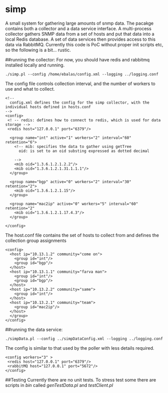 # simp
A small system for gathering large amounts of snmp data.  The pacakge contains both a collector and a data service interface.  A multi-process collector gathers SNMP data from a set of hosts and put that data into a local Redis database.  A set of data services then provides access to this data via RabbitMQ.  Currently this code is PoC without proper init scripts etc, so the following is a bit... rustic.

##running the collector:
For now, you should have redis and rabbitmq installed locally and running.
```
./simp.pl --config /home/ebalas/config.xml --logging ../logging.conf
```

The config file controls collection interval, and the number of workers to use and what to collect.

```
<!--
  config.xml defines the config for the simp collector, with the individual hosts defined in hosts.conf
-->
<config>
 <! -- redis: defines how to connect to redis, which is used for data storage -->
 <redis host="127.0.0.1" port="6379"/>
  
  <group name="int" active="1" workers="2" interval="60" retention="6">
    <!-- mib: specifies the data to gather using getTree
      oid: is set to an oid substing expressed as dotted decimal

    -->
    <mib oid="1.3.6.1.2.1.2.2"/>
    <mib oid="1.3.6.1.2.1.31.1.1.1"/>
  </group>

  <group name="bgp" active="0" workers="2" interval="30" retention="2">
    <mib oid="1.3.6.1.2.1.15"/>
  </group>

  <group name="mac2ip" active="0" workers="5" interval="60" retention="2"
    <mib oid="1.3.6.1.2.1.17.4.3"/>
  </group>

</config>
```
The host.conf file contains the set of hosts to collect from and defines the collection group assignments
```
<config>
  <host ip="10.13.1.2" community="come on">
    <group id="int"/>
    <group id="bgp"/>
  </host>
  <host ip="10.13.1.1" community="farva man">
    <group id="int"/>
    <group id="bgp"/>
  </host>
  <host ip="10.13.2.2" community="same">
    <group id="int"/>
  </host>
  <host ip="10.13.2.1" community="team">
    <group id="mac2ip"/>
  </host>
  </group>
</config>
```


##running the data service:
```
./simpData.pl --config ../simpDataConfig.xml --logging ../logging.conf 
```
The config is similar to that used by the poller with less details required.
```
<config workers="3" >
 <redis host="127.0.0.1" port="6379"/>
 <rabbitMQ host="127.0.0.1" port="5672"/>
</config>
```
##Testing
Currently there are no unit tests.  To stress test some there are scripts in *bin* called *genTestData.pl* and *testClient.pl* 
